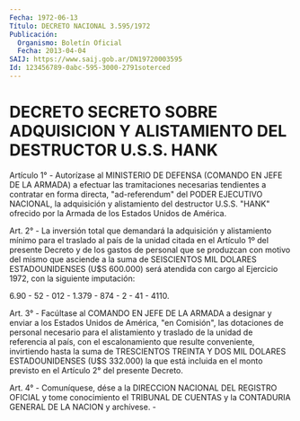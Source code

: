 ```yaml
---
Fecha: 1972-06-13
Título: DECRETO NACIONAL 3.595/1972
Publicación:
  Organismo: Boletín Oficial
  Fecha: 2013-04-04
SAIJ: https://www.saij.gob.ar/DN19720003595
Id: 123456789-0abc-595-3000-2791soterced
---
```

# DECRETO SECRETO SOBRE ADQUISICION Y ALISTAMIENTO DEL DESTRUCTOR U.S.S. HANK

<a id="1"></a>
Artículo 1° - Autorízase al MINISTERIO DE DEFENSA (COMANDO EN JEFE DE LA ARMADA) a efectuar las tramitaciones necesarias tendientes a contratar en forma directa, "ad-referendum" del PODER EJECUTIVO NACIONAL, la adquisición y alistamiento del destructor U.S.S. "HANK" ofrecido por la Armada de los Estados Unidos de América.

<a id="2"></a>
Art. 2° - La inversión total que demandará la adquisición y alistamiento mínimo para el traslado al país de la unidad citada en el Artículo 1º del presente  Decreto y de los gastos de personal que se produzcan con motivo del mismo que asciende a la suma de SEISCIENTOS MIL DOLARES ESTADOUNIDENSES (U$S 600.000) será atendida con cargo al Ejercicio 1972, con la siguiente imputación:

6.90 - 52 - 012 - 1.379 - 874 - 2 - 41 - 4110.

<a id="3"></a>
Art. 3° - Facúltase al COMANDO EN JEFE DE LA ARMADA a designar y enviar a los Estados Unidos de América, "en Comisión", las dotaciones de personal necesario para el alistamiento y traslado de la unidad de referencia al país, con el escalonamiento que resulte conveniente, invirtiendo hasta la suma de TRESCIENTOS TREINTA Y DOS MIL DOLARES ESTADOUNIDENSES (U$S 332.000) la que está incluida en el monto previsto en el   Artículo 2° del presente Decreto.

<a id="4"></a>
Art. 4° - Comuníquese, dése a la DIRECCION NACIONAL DEL REGISTRO OFICIAL y tome conocimiento el TRIBUNAL DE CUENTAS y la CONTADURIA GENERAL DE LA NACION y archívese. -